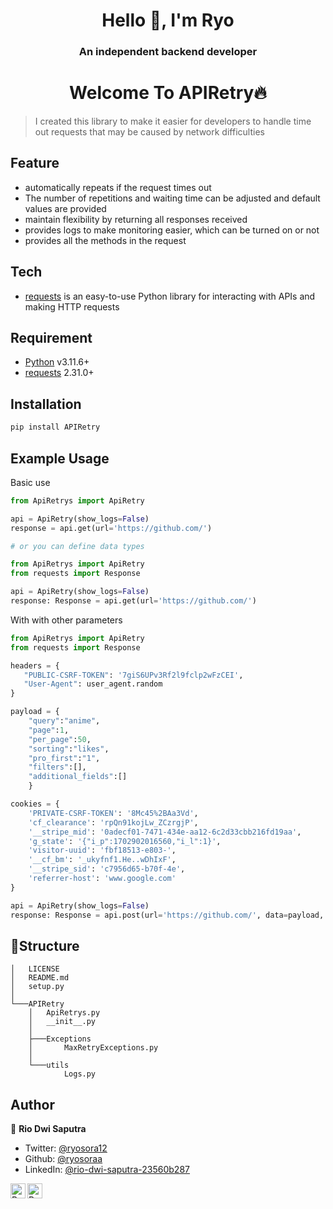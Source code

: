 <h1 align="center" >Hello 👋, I'm Ryo</h1>
<h3 align="center" >An independent backend developer</h3>

<h1 align="center" >Welcome To APIRetry🔥</h1>

> I created this library to make it easier for developers to handle time out requests that may be caused by network difficulties

## Feature

- automatically repeats if the request times out
- The number of repetitions and waiting time can be adjusted and default values ​​are provided
- maintain flexibility by returning all responses received
- provides logs to make monitoring easier, which can be turned on or not
- provides all the methods in the request

## Tech

- [requests](https://docs.python-requests.org/) is an easy-to-use Python library for interacting with APIs and making HTTP requests

## Requirement

- [Python](https://www.python.org/) v3.11.6+
- [requests](https://docs.python-requests.org/) 2.31.0+

## Installation

```sh
pip install APIRetry
```

## Example Usage

Basic use

```python
from ApiRetrys import ApiRetry

api = ApiRetry(show_logs=False)
response = api.get(url='https://github.com/')

# or you can define data types

from ApiRetrys import ApiRetry
from requests import Response

api = ApiRetry(show_logs=False)
response: Response = api.get(url='https://github.com/')

```

With with other parameters

```python
from ApiRetrys import ApiRetry
from requests import Response

headers = {
   "PUBLIC-CSRF-TOKEN": '7giS6UPv3Rf2l9fclp2wFzCEI',
   "User-Agent": user_agent.random
}

payload = {
    "query":"anime",
    "page":1,
    "per_page":50,
    "sorting":"likes",
    "pro_first":"1",
    "filters":[],
    "additional_fields":[]
    }

cookies = {
    'PRIVATE-CSRF-TOKEN': '8Mc45%2BAa3Vd',
    'cf_clearance': 'rpQn91kojLw_ZCzrgjP',
    '__stripe_mid': '0adecf01-7471-434e-aa12-6c2d33cbb216fd19aa',
    'g_state': '{"i_p":1702902016560,"i_l":1}',
    'visitor-uuid': 'fbf18513-e803-',
    '__cf_bm': '_ukyfnf1.He..wDhIxF',
    '__stripe_sid': 'c7956d65-b70f-4e',
    'referrer-host': 'www.google.com'
}

api = ApiRetry(show_logs=False)
response: Response = api.post(url='https://github.com/', data=payload, cookies=cookies)
```

## 🚀Structure

```
│   LICENSE
│   README.md
│   setup.py
│
└───APIRetry
    │   ApiRetrys.py
    │   __init__.py
    │
    ├───Exceptions
    │       MaxRetryExceptions.py
    │
    └───utils
            Logs.py
```

## Author

👤 **Rio Dwi Saputra**

- Twitter: [@ryosora12](https://twitter.com/ryosora12)
- Github: [@ryosoraa](https://github.com/ryosoraa)
- LinkedIn: [@rio-dwi-saputra-23560b287](https://www.linkedin.com/in/rio-dwi-saputra-23560b287/)

<a href="https://www.linkedin.com/in/ryosora/">
  <img align="left" alt="Ryo's LinkedIn" width="24px" src="https://cdn.jsdelivr.net/npm/simple-icons@v3/icons/linkedin.svg" />
</a>
<a href="https://www.instagram.com/ryosoraaa/">
  <img align="left" alt="Ryo's Instagram" width="24px" src="https://cdn.jsdelivr.net/npm/simple-icons@v3/icons/instagram.svg" />
</a>
